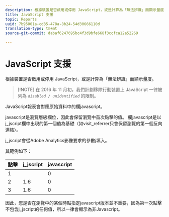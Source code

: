 ```yaml
---
description: 根據裝置是否啟用或停用 JavaScript，或是計算為「無法辨識」而顯示量度。
title: JavaScript 支援
topic: Reports
uuid: 7b95001a-cd35-478a-8b24-54d30666110d
translation-type: tm+mt
source-git-commit: dabaf6247695bc4f3d9bfe668f3ccfca12a52269

---
```



# JavaScript 支援

根據裝置是否啟用或停用 JavaScript，或是計算為「無法辨識」而顯示量度。

>[!NOTE] 在 2016 年 11 月初，我們計劃移除行動裝置上 JavaScript 一律被列為 *`disabled / unidentified`* 的限制。

JavaScript報表會對應原始資料中的欄javascript。

javascript是瀏覽層級欄位，因此會保留瀏覽中首次點擊的值。 欄javascript是以j_jscript欄中出現的第一個值為基礎（如visit_referrer只會保留瀏覽的第一個反向連結）。

j_jscript會從Adobe Analytics影像要求的參數j填入。

其範例如下：

| 點擊 | j_jscript | javascript |
|---|---|---|
| 1 |  | 0 |
| 2 | 1.6 | 0 |
| 3 | 1.6 | 0 |

因此，您是否在瀏覽中的某個時點指定javascript版本並不重要，因為第一次點擊不包含j_jscript的任何值，所以一律會顯示為非Javascript。
